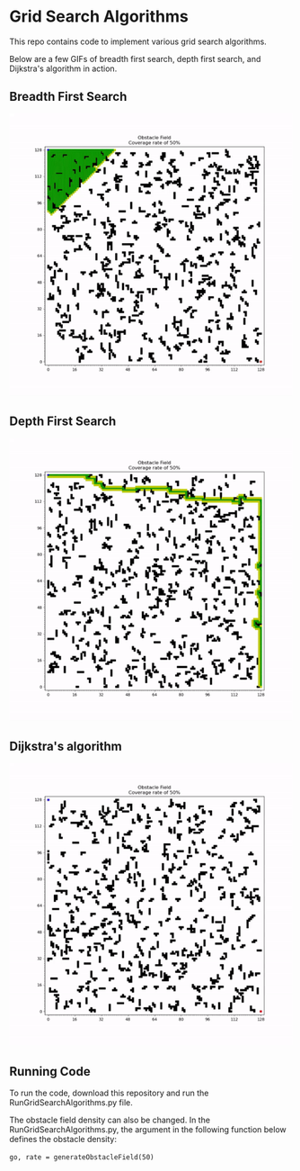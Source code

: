 # Grid Search Algorithms
This repo contains code to implement various grid search algorithms.

Below are a few GIFs of breadth first search, depth first search, and Dijkstra's algorithm in action. 

## Breadth First Search

![](./media/BFS.gif)

## Depth First Search

![](./media/DFS.gif)

## Dijkstra's algorithm

![](./media/Dijkstra.gif)

## Running Code

To run the code, download this repository and run the RunGridSearchAlgorithms.py file.

The obstacle field density can also be changed. In the RunGridSearchAlgorithms.py, the argument in the following function below defines the obstacle density:

`go, rate = generateObstacleField(50)`